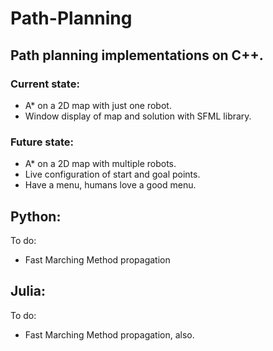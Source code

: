 # Path-Planning

## Path planning implementations on C++.

### Current state:

  - A* on a 2D map with just one robot.
  - Window display of map and solution with SFML library.

### Future state:

  - A* on a 2D map with multiple robots.
  - Live configuration of start and goal points.
  - Have a menu, humans love a good menu.

## Python:

To do:

  - Fast Marching Method propagation

## Julia:

To do:

  - Fast Marching Method propagation, also.
